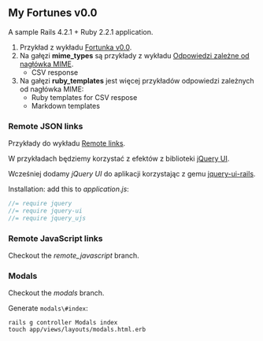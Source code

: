 ## My Fortunes v0.0

A sample Rails 4.2.1 + Ruby 2.2.1 application.

1. Przykład z wykładu [Fortunka v0.0](http://wbzyl.inf.ug.edu.pl/rails4/fortunka0).
1. Na gałęzi **mime_types** są przykłady z wykładu
   [Odpowiedzi zależne od nagłówka MIME](http://wbzyl.inf.ug.edu.pl/rails4/respond_to).
   - CSV response
1. Na gałęzi **ruby_templates** jest więcej przykładów
   odpowiedzi zależnych od nagłówka MIME:
   - Ruby templates for CSV respose
   - Markdown templates

### Remote JSON links

Przykłady do wykładu
[Remote links](http://wbzyl.inf.ug.edu.pl/rails4/remote-links).

W przykładach będziemy korzystać z efektów z biblioteki
[jQuery UI](https://jqueryui.com).

Wcześniej dodamy *jQuery UI* do aplikacji korzystając z gemu
[jquery-ui-rails](https://github.com/joliss/jquery-ui-rails).

Installation: add this to *application.js*:

```js
//= require jquery
//= require jquery-ui
//= require jquery_ujs
```

### Remote JavaScript links

Checkout the *remote_javascript* branch.

### Modals

Checkout the *modals* branch.

Generate `modals\#index`:

```console
rails g controller Modals index
touch app/views/layouts/modals.html.erb
```
